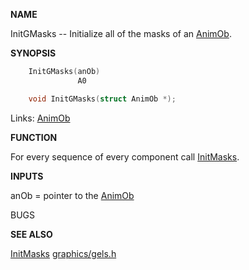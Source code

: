 
**NAME**

InitGMasks -- Initialize all of the masks of an [AnimOb](_00C3.md).

**SYNOPSIS**

```c
    InitGMasks(anOb)
               A0

    void InitGMasks(struct AnimOb *);

```
Links: [AnimOb](_00C3.md) 

**FUNCTION**

For every sequence of every component call [InitMasks](InitMasks.md).

**INPUTS**

anOb = pointer to the [AnimOb](_00C3.md)

BUGS

**SEE ALSO**

[InitMasks](InitMasks.md) [graphics/gels.h](_00C3.md)
